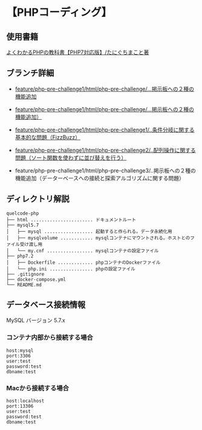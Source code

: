 # 【PHPコーディング】

## 使用書籍
<a href="https://www.amazon.co.jp/%E3%82%88%E3%81%8F%E3%82%8F%E3%81%8B%E3%82%8BPHP%E3%81%AE%E6%95%99%E7%A7%91%E6%9B%B8-%E3%80%90PHP7%E5%AF%BE%E5%BF%9C%E7%89%88%E3%80%91-%E6%95%99%E7%A7%91%E6%9B%B8%E3%82%B7%E3%83%AA%E3%83%BC%E3%82%BA-%E3%81%9F%E3%81%AB%E3%81%90%E3%81%A1-%E3%81%BE%E3%81%93%E3%81%A8-ebook/dp/B07C3QQKTX/">よくわかるPHPの教科書【PHP7対応版】/たにぐちまこと著</a>


## ブランチ詳細

- <a href="https://github.com/KakoFujimoto/quelcode-php/blob/feature/php-challenge/README.md">feature/php-pre-challenge1/html/php-pre-challenge/...掲示板への２種の機能追加</a>
- [feature/php-pre-challenge1/html/php-pre-challenge/...掲示板への２種の機能追加）](https://github.com/KakoFujimoto/quelcode-php/blob/feature/php-challenge/README.md)
- <a href="https://github.com/KakoFujimoto/quelcode-php/blob/feature/php-pre-challenge1/README.md">feature/php-pre-challenge1/html/php-pre-challenge1/..条件分岐に関する基本的な問題（FizzBuzz）</a>
- [feature/php-pre-challenge1/html/php-pre-challenge2/..配列操作に関する問題（ソート関数を使わずに並び替えを行う）](https://github.com/KakoFujimoto/quelcode-php/blob/feature/php-pre-challenge2/README.md)

- feature/php-pre-challenge1/html/php-pre-challenge3/..掲示板への２種の機能追加（データーベースへの接続と探索アルゴリズムに関する問題）



## ディレクトリ解説

```
quelcode-php
├── html ....................... ドキュメントルート
├── mysql5.7
│   ├── mysql .................. 起動すると作られる。データ永続化用
│   ├── mysqlvolume ............ mysqlコンテナにマウントされる。ホストとのファイル受け渡し用
│   └── my.cnf ................. mysqlコンテナの設定ファイル
├── php7.2
│   ├── Dockerfile ............. phpコンテナのDockerファイル
│   └── php.ini ................ phpの設定ファイル
├── .gitignore
├── docker-compose.yml
└── README.md
```

## データベース接続情報
MySQL バージョン 5.7.x


### コンテナ内部から接続する場合
```
host:mysql
port:3306
user:test
password:test
dbname:test
```

### Macから接続する場合
```
host:localhost
port:13306
user:test
password:test
dbname:test
```
